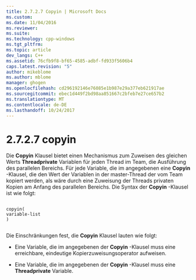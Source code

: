 ```yaml
---
title: 2.7.2.7 Copyin | Microsoft Docs
ms.custom: 
ms.date: 11/04/2016
ms.reviewer: 
ms.suite: 
ms.technology: cpp-windows
ms.tgt_pltfrm: 
ms.topic: article
dev_langs: C++
ms.assetid: 76cfb9f8-bf65-4585-adbf-fd933f5606b4
caps.latest.revision: "5"
author: mikeblome
ms.author: mblome
manager: ghogen
ms.openlocfilehash: cd296192146e76085e1b987e29a377eb621917ae
ms.sourcegitcommit: ebec1d449f2bd98aa851667c2bfeb7e27ce657b2
ms.translationtype: MT
ms.contentlocale: de-DE
ms.lasthandoff: 10/24/2017
---
```

# <a name="2727-copyin"></a>2.7.2.7 copyin
Die **Copyin** Klausel bietet einen Mechanismus zum Zuweisen des gleichen Werts **Threadprivate** Variablen für jeden Thread im Team, die Ausführung des parallelen Bereichs. Für jede Variable, die im angegebenen eine **Copyin** -Klausel, die den Wert der Variablen in der master-Thread der vom Team kopiert werden, als wäre durch eine Zuweisung der Threads privaten Kopien am Anfang des parallelen Bereichs. Die Syntax der **Copyin** -Klausel ist wie folgt:  
  
```  
  
copyin(  
variable-list  
)  
  
```  
  
 Die Einschränkungen fest, die **Copyin** Klausel lauten wie folgt:  
  
-   Eine Variable, die im angegebenen der **Copyin** -Klausel muss eine erreichbare, eindeutige Kopierzuweisungsoperator aufweisen.  
  
-   Eine Variable, die im angegebenen der **Copyin** -Klausel muss eine **Threadprivate** Variable.